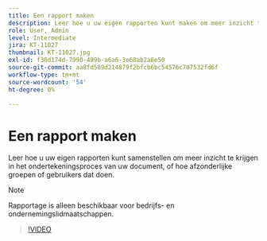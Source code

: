 ```yaml
---
title: Een rapport maken
description: Leer hoe u uw eigen rapporten kunt maken om meer inzicht te krijgen in het proces voor het ondertekenen van documenten
role: User, Admin
level: Intermediate
jira: KT-11027
thumbnail: KT-11027.jpg
exl-id: f30d174d-7990-499b-a6a6-3e68ab2a8e50
source-git-commit: aa8fd589d214879f2bfcb6bc54576c707532fd6f
workflow-type: tm+mt
source-wordcount: '54'
ht-degree: 0%

---
```


# Een rapport maken

Leer hoe u uw eigen rapporten kunt samenstellen om meer inzicht te krijgen in het ondertekeningsproces van uw document, of hoe afzonderlijke groepen of gebruikers dat doen.

>[!NOTE]
>
>Rapportage is alleen beschikbaar voor bedrijfs- en ondernemingslidmaatschappen.

>[!VIDEO](https://video.tv.adobe.com/v/346754?quality=12&learn=on&hidetitle=true)
